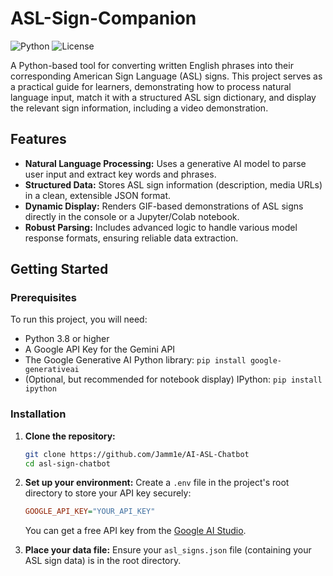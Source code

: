 # ASL-Sign-Companion

![Python](https://img.shields.io/badge/python-3.8%2B-blue)
![License](https://img.shields.io/badge/license-MIT-green)

A Python-based tool for converting written English phrases into their corresponding American Sign Language (ASL) signs. This project serves as a practical guide for learners, demonstrating how to process natural language input, match it with a structured ASL sign dictionary, and display the relevant sign information, including a video demonstration.

## Features

- **Natural Language Processing:** Uses a generative AI model to parse user input and extract key words and phrases.
- **Structured Data:** Stores ASL sign information (description, media URLs) in a clean, extensible JSON format.
- **Dynamic Display:** Renders GIF-based demonstrations of ASL signs directly in the console or a Jupyter/Colab notebook.
- **Robust Parsing:** Includes advanced logic to handle various model response formats, ensuring reliable data extraction.

## Getting Started

### Prerequisites

To run this project, you will need:

-   Python 3.8 or higher
-   A Google API Key for the Gemini API
-   The Google Generative AI Python library: `pip install google-generativeai`
-   (Optional, but recommended for notebook display) IPython: `pip install ipython`

### Installation

1.  **Clone the repository:**

    ```bash
    git clone https://github.com/Jamm1e/AI-ASL-Chatbot
    cd asl-sign-chatbot
    ```

2.  **Set up your environment:**
    Create a `.env` file in the project's root directory to store your API key securely:

    ```ini
    GOOGLE_API_KEY="YOUR_API_KEY"
    ```

    You can get a free API key from the [Google AI Studio](https://aistudio.google.com/app/apikey).

3.  **Place your data file:**
    Ensure your `asl_signs.json` file (containing your ASL sign data) is in the root directory.
